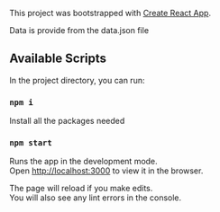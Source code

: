 This project was bootstrapped with [Create React App](https://github.com/facebook/create-react-app).

Data is provide from the data.json file

## Available Scripts

In the project directory, you can run:

### `npm i`

Install all the packages needed

### `npm start`

Runs the app in the development mode.<br />
Open [http://localhost:3000](http://localhost:3000) to view it in the browser.

The page will reload if you make edits.<br />
You will also see any lint errors in the console.

